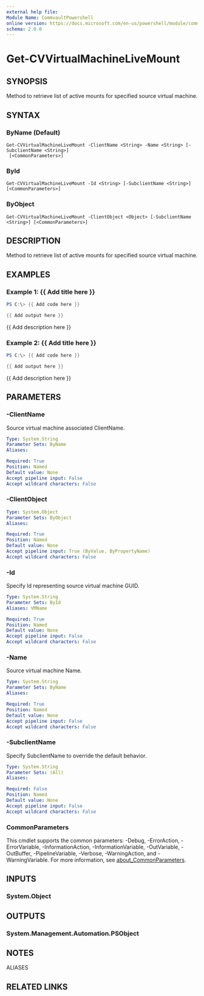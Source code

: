 ```yaml
---
external help file:
Module Name: CommvaultPowershell
online version: https://docs.microsoft.com/en-us/powershell/module/commvaultpowershell/get-cvvirtualmachinelivemount
schema: 2.0.0
---
```


# Get-CVVirtualMachineLiveMount

## SYNOPSIS
Method to retrieve list of active mounts for specified source virtual machine.

## SYNTAX

### ByName (Default)
```
Get-CVVirtualMachineLiveMount -ClientName <String> -Name <String> [-SubclientName <String>]
 [<CommonParameters>]
```

### ById
```
Get-CVVirtualMachineLiveMount -Id <String> [-SubclientName <String>] [<CommonParameters>]
```

### ByObject
```
Get-CVVirtualMachineLiveMount -ClientObject <Object> [-SubclientName <String>] [<CommonParameters>]
```

## DESCRIPTION
Method to retrieve list of active mounts for specified source virtual machine.

## EXAMPLES

### Example 1: {{ Add title here }}
```powershell
PS C:\> {{ Add code here }}

{{ Add output here }}
```

{{ Add description here }}

### Example 2: {{ Add title here }}
```powershell
PS C:\> {{ Add code here }}

{{ Add output here }}
```

{{ Add description here }}

## PARAMETERS

### -ClientName
Source virtual machine associated ClientName.

```yaml
Type: System.String
Parameter Sets: ByName
Aliases:

Required: True
Position: Named
Default value: None
Accept pipeline input: False
Accept wildcard characters: False
```

### -ClientObject


```yaml
Type: System.Object
Parameter Sets: ByObject
Aliases:

Required: True
Position: Named
Default value: None
Accept pipeline input: True (ByValue, ByPropertyName)
Accept wildcard characters: False
```

### -Id
Specify Id representing source virtual machine GUID.

```yaml
Type: System.String
Parameter Sets: ById
Aliases: VMName

Required: True
Position: Named
Default value: None
Accept pipeline input: False
Accept wildcard characters: False
```

### -Name
Source virtual machine Name.

```yaml
Type: System.String
Parameter Sets: ByName
Aliases:

Required: True
Position: Named
Default value: None
Accept pipeline input: False
Accept wildcard characters: False
```

### -SubclientName
Specify SubclientName to override the default behavior.

```yaml
Type: System.String
Parameter Sets: (All)
Aliases:

Required: False
Position: Named
Default value: None
Accept pipeline input: False
Accept wildcard characters: False
```

### CommonParameters
This cmdlet supports the common parameters: -Debug, -ErrorAction, -ErrorVariable, -InformationAction, -InformationVariable, -OutVariable, -OutBuffer, -PipelineVariable, -Verbose, -WarningAction, and -WarningVariable. For more information, see [about_CommonParameters](http://go.microsoft.com/fwlink/?LinkID=113216).

## INPUTS

### System.Object

## OUTPUTS

### System.Management.Automation.PSObject

## NOTES

ALIASES

## RELATED LINKS


